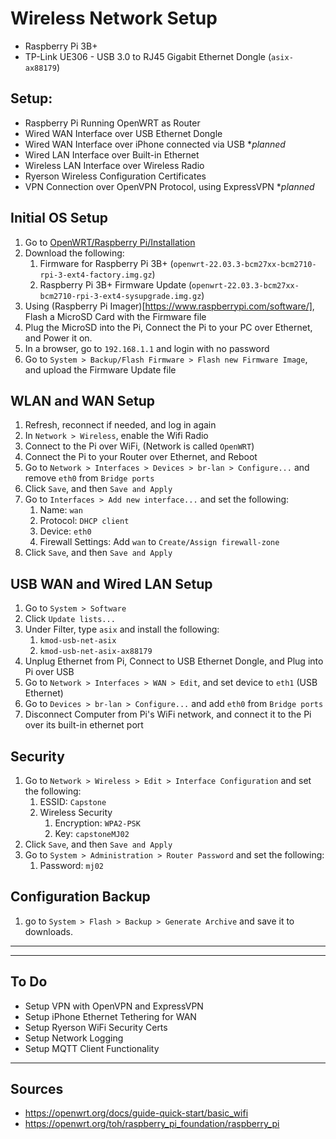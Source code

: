 # Wireless Network Setup
- Raspberry Pi 3B+
- TP-Link UE306 - USB 3.0 to RJ45 Gigabit Ethernet Dongle (`asix-ax88179`)

## Setup: 
- Raspberry Pi Running OpenWRT as Router
- Wired WAN Interface over USB Ethernet Dongle
- Wired WAN Interface over iPhone connected via USB **planned*
- Wired LAN Interface over Built-in Ethernet
- Wireless LAN Interface over Wireless Radio
- Ryerson Wireless Configuration Certificates
- VPN Connection over OpenVPN Protocol, using ExpressVPN **planned*

## Initial OS Setup
1. Go to [OpenWRT/Raspberry Pi/Installation](https://openwrt.org/toh/raspberry_pi_foundation/raspberry_pi#installation)
2. Download the following:
   1. Firmware for Raspberry Pi 3B+ (`openwrt-22.03.3-bcm27xx-bcm2710-rpi-3-ext4-factory.img.gz`)
   2. Raspberry Pi 3B+ Firmware Update (`openwrt-22.03.3-bcm27xx-bcm2710-rpi-3-ext4-sysupgrade.img.gz`)
3. Using (Raspberry Pi Imager)[https://www.raspberrypi.com/software/], Flash a MicroSD Card with the Firmware file
4. Plug the MicroSD into the Pi, Connect the Pi to your PC over Ethernet, and Power it on.
5. In a browser, go to `192.168.1.1` and login with no password
6. Go to `System > Backup/Flash Firmware > Flash new Firmware Image`, and upload the Firmware Update file

## WLAN and WAN Setup
1. Refresh, reconnect if needed, and log in again
2. In `Network > Wireless`, enable the Wifi Radio
3. Connect to the Pi over WiFi, (Network is called `OpenWRT`)
4. Connect the Pi to your Router over Ethernet, and Reboot
5. Go to `Network > Interfaces > Devices > br-lan > Configure...` and remove `eth0` from `Bridge ports`
6. Click `Save`, and then `Save and Apply`
7. Go to `Interfaces > Add new interface...` and set the following:
   1. Name: `wan`
   1. Protocol: `DHCP client`
   2. Device: `eth0`
   3. Firewall Settings: Add `wan` to `Create/Assign firewall-zone`
8. Click `Save`, and then `Save and Apply`   
   
## USB WAN and Wired LAN Setup
1. Go to `System > Software`
2. Click `Update lists...`
3. Under Filter, type `asix` and install the following:
   1. `kmod-usb-net-asix`
   2. `kmod-usb-net-asix-ax88179`
4. Unplug Ethernet from Pi, Connect to USB Ethernet Dongle, and Plug into Pi over USB
5. Go to `Network > Interfaces > WAN > Edit`, and set device to `eth1` (USB Ethernet)
6. Go to `Devices > br-lan > Configure...` and add `eth0` from `Bridge ports`
7. Disconnect Computer from Pi's WiFi network, and connect it to the Pi over its built-in ethernet port

## Security
1. Go to `Network > Wireless > Edit > Interface Configuration` and set the following:
   1. ESSID: `Capstone`
   2. Wireless Security
      1. Encryption: `WPA2-PSK`
      2. Key: `capstoneMJ02`
2. Click `Save`, and then `Save and Apply`   
3. Go to `System > Administration > Router Password` and set the following:
   1. Password: `mj02`

## Configuration Backup
1.  go to `System > Flash > Backup > Generate Archive` and save it to downloads.

---
---
## To Do
- Setup VPN with OpenVPN and ExpressVPN
- Setup iPhone Ethernet Tethering for WAN
- Setup Ryerson WiFi Security Certs
- Setup Network Logging
- Setup MQTT Client Functionality
---
## Sources
- https://openwrt.org/docs/guide-quick-start/basic_wifi
- https://openwrt.org/toh/raspberry_pi_foundation/raspberry_pi
